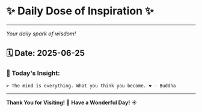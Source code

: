 # ✨ Daily Dose of Inspiration ✨

--- 

_Your daily spark of wisdom!_

## 🗓️ Date: **2025-06-25**

### 💬 Today's Insight:
```
> The mind is everything. What you think you become. ❤️ - Buddha
```

--- 

**Thank You for Visiting!** 🙏
**Have a Wonderful Day!** ☀️
